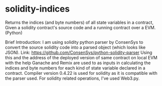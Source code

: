 # solidity-indices
Returns the indices (and byte numbers) of all state variables in a contract, Given a solidity contract's source code and a running contract over a EVM. (Python)

Brief Introduction:
I am using solidity python parser by ConsenSys to convert the source solidity code into a parsed object (which looks like JSON). Link: https://github.com/ConsenSys/python-solidity-parser
Using this and the address of the deployed version of same contract on local EVM with the help Ganache and Remix are used to as inputs in calculating the indices and byte numbers for each kind of state variable declared in a contract.
Compiler version 0.4.22 is used for solidity as it is compatible with the parser used.
For solidity related operations, I've used Web3.py.

